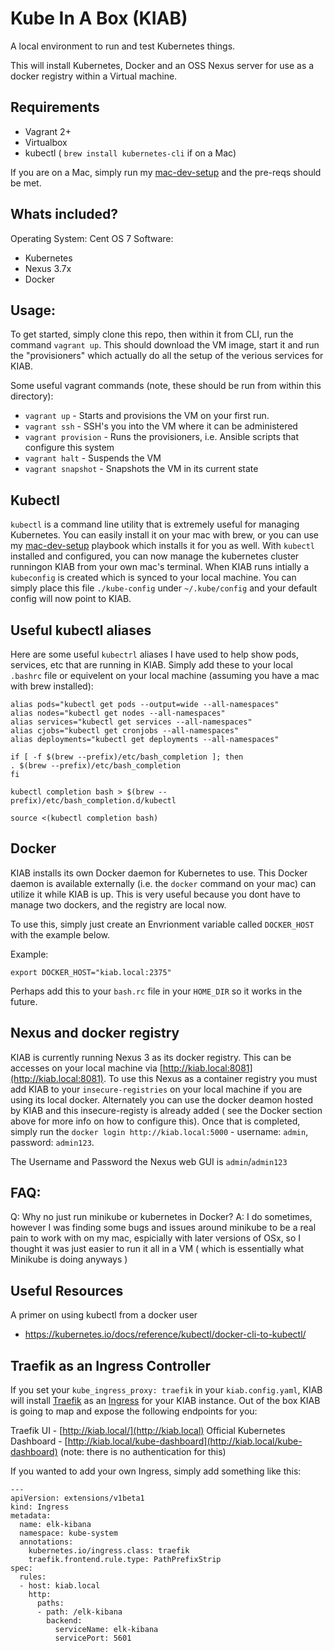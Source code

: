 # Kube In A Box (KIAB)

A local environment to run and test Kubernetes things.  

This will install Kubernetes, Docker and an OSS Nexus server for use as a docker registry within a Virtual machine.

## Requirements
* Vagrant 2+
* Virtualbox 
* kubectl ( `brew install kubernetes-cli` if on a Mac)

If you are on a Mac, simply run my [mac-dev-setup](https://github.com/nickmaccarthy/mac-dev-setup) and the pre-reqs should be met.

## Whats included?
Operating System: Cent OS 7
Software:
* Kubernetes 
* Nexus 3.7x
* Docker 

## Usage:
To get started, simply clone this repo, then within it from CLI, run the command `vagrant up`.  This should download the VM image, start it and run the "provisioners" which actually do all the setup of the verious services for KIAB.

Some useful vagrant commands (note, these should be run from within this directory):
* `vagrant up` - Starts and provisions the VM on your first run.
* `vagrant ssh` - SSH's you into the VM where it can be administered
* `vagrant provision` - Runs the provisioners, i.e. Ansible scripts that configure this system
* `vagrant halt` - Suspends the VM
* `vagrant snapshot` - Snapshots the VM in its current state

## Kubectl 
`kubectl` is a command line utility that is extremely useful for managing Kubernetes.  You can easily install it on your mac with brew, or you can use my [mac-dev-setup](https://github.com/nickmaccarthy/mac-dev-setup) playbook which installs it for you as well.  With `kubectl` installed and configured, you can now manage the kubernetes cluster runningon KIAB from your own mac's terminal.  When KIAB runs intially a `kubeconfig` is created which is synced to your local machine.  You can simply place this file `./kube-config` under `~/.kube/config` and your default config will now point to KIAB.

## Useful kubectl aliases
Here are some useful `kubectrl` aliases I have used to help show pods, services, etc that are running in KIAB.  Simply add these to your local `.bashrc` file or equivelent on your local machine (assuming you have a mac with brew installed):

```
alias pods="kubectl get pods --output=wide --all-namespaces"
alias nodes="kubectl get nodes --all-namespaces"
alias services="kubectl get services --all-namespaces"
alias cjobs="kubectl get cronjobs --all-namespaces"
alias deployments="kubectl get deployments --all-namespaces"

if [ -f $(brew --prefix)/etc/bash_completion ]; then
. $(brew --prefix)/etc/bash_completion
fi

kubectl completion bash > $(brew --prefix)/etc/bash_completion.d/kubectl

source <(kubectl completion bash)
```

## Docker
KIAB installs its own Docker daemon for Kubernetes to use.  This Docker daemon is available externally (i.e. the `docker` command on your mac) can utilize it while KIAB is up.   This is very useful because you dont have to manage two dockers, and the registry are local now.  

To use this, simply just create an Envrionment variable called `DOCKER_HOST` with the example below.  

Example:
```
export DOCKER_HOST="kiab.local:2375"
```

Perhaps add this to your `bash.rc` file in your `HOME_DIR` so it works in the future. 

## Nexus and docker registry
KIAB is currently running Nexus 3 as its docker registry.  This can be accesses on your local machine via [http://kiab.local:8081](http://kiab.local:8081).  To use this Nexus as a container registry you must add KIAB to your `insecure-registries` on your local machine if you are using its local docker.  Alternately you can use the docker deamon hosted by KIAB and this insecure-registy is already added ( see the Docker section above for more info on how to configure this).  Once that is completed, simply run the `docker login http://kiab.local:5000` -  username: `admin`, password: `admin123`.

The Username and Password the Nexus web GUI is `admin`/`admin123`

## FAQ:
Q: Why no just run minikube or kubernetes in Docker?
A: I do sometimes, however I was finding some bugs and issues around minikube to be a real pain to work with on my mac, espicially with later versions of OSx, so I thought it was just easier to run it all in a VM ( which is essentially what Minikube is doing anyways )

## Useful Resources
A primer on using kubectl from a docker user
- https://kubernetes.io/docs/reference/kubectl/docker-cli-to-kubectl/


## Traefik as an Ingress Controller
If you set your `kube_ingress_proxy: traefik` in your `kiab.config.yaml`, KIAB will install [Traefik](https://www.traefik.io) as an [Ingress](https://kubernetes.io/docs/concepts/services-networking/ingress/) for your KIAB instance.  Out of the box KIAB is going to map and expose the following endpoints for you:

Traefik UI - [http://kiab.local/](http://kiab.local)
Official Kubernetes Dashboard - [http://kiab.local/kube-dashboard](http://kiab.local/kube-dashboard) (note: there is no authentication for this)

If you wanted to add your own Ingress, simply add something like this:
```
---
apiVersion: extensions/v1beta1
kind: Ingress
metadata:
  name: elk-kibana
  namespace: kube-system
  annotations:
    kubernetes.io/ingress.class: traefik
    traefik.frontend.rule.type: PathPrefixStrip
spec:
  rules:
  - host: kiab.local
    http:
      paths:
      - path: /elk-kibana
        backend:
          serviceName: elk-kibana
          servicePort: 5601
```